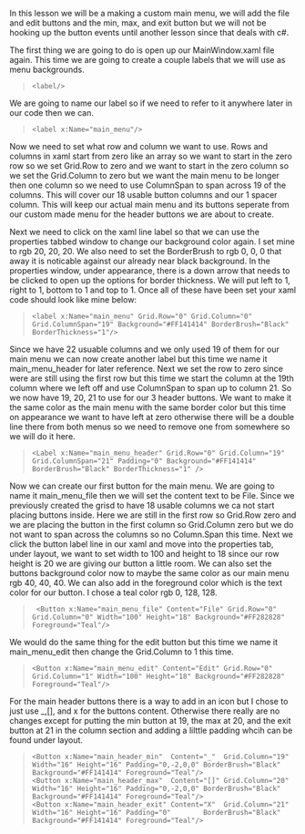 In this lesson we will be a making a custom main menu, we will add the file and edit buttons and the min, max, and exit button but we will not be hooking up the button events until another lesson since that deals with c#.

The first thing we are going to do is open up our MainWindow.xaml file again. This time we are going to create a couple labels that we will use as menu backgrounds. 
>     <label/>

We are going to name our label so if we need to refer to it anywhere later in our code then we can.
>     <label x:Name="main_menu"/>

Now we need to set what row and column we want to use. Rows and columns in xaml start from zero like an array so we want to start in the zero row so we set Grid.Row to zero and we want to start in the zero column so we set the Grid.Column to zero but we want the main menu to be longer then one column so we need to use ColumnSpan to span across 19 of the columns. This will cover our 18 usable button columns and our 1 spacer column. This will keep our actual main menu and its buttons seperate from our custom made menu for the header buttons we are about to create.

Next we need to click on the xaml line label so that we can use the properties tabbed window to change our background color again. I set mine to rgb 20, 20, 20. We also need to set the BorderBrush to rgb 0, 0, 0 that away it is noticable against our already near black background. In the properties window, under appearance, there is a down arrow that needs to be clicked to open up the options for border thickness. We will put left to 1, right to 1, bottom to 1 and top to 1. Once all of these have been set your xaml code should look like mine below:
>     <label x:Name="main_menu" Grid.Row="0" Grid.Column="0" Grid.ColumnSpan="19" Background="#FF141414" BorderBrush="Black" BorderThickness="1"/>

Since we have 22 usuable columns and we only used 19 of them for our main menu we can now create another label but this time we name it main_menu_header for later reference. Next we set the row to zero since were are still using the first row but this time we start the column at the 19th column where we left off and use ColumnSpan to span up to column 21. So we now have 19, 20, 21 to use for our 3 header buttons. We want to make it the same color as the main menu with the same border color but this time on appearance we want to have left at zero otherwise there will be a double line there from both menus so we need to remove one from somewhere so we will do it here.
>     <Label x:Name="main_menu_header" Grid.Row="0" Grid.Column="19" Grid.ColumnSpan="21" Padding="0" Background="#FF141414" BorderBrush="Black" BorderThickness="1" />

Now we can create our first button for the main menu. We are going to name it main_menu_file then we will set the content text to be File. Since we previously created the grisd to have 18 usable columns we ca not start placing buttons inside. Here we are still in the first row so Grid.Row zero and we are placing the button in the first column so Grid.Column zero but we do not want to span across the columns so no Column.Span this time. Next we click the button label line in our xaml and move into the properties tab, under layout, we want to set width to 100 and height to 18 since our row height is 20 we are giving our button a little room. We can also set the buttons background color now to maybe the same color as our main menu rgb 40, 40, 40. We can also add in the foreground color which is the text color for our button. I chose a teal color rgb 0, 128, 128.
>      <Button x:Name="main_menu_file" Content="File" Grid.Row="0" Grid.Column="0" Width="100" Height="18" Background="#FF282828" Foreground="Teal"/>

We would do the same thing for the edit button but this time we name it main_menu_edit then change the Grid.Column to 1 this time.
>     <Button x:Name="main_menu_edit" Content="Edit" Grid.Row="0" Grid.Column="1" Width="100" Height="18" Background="#FF282828" Foreground="Teal"/>

For the main header buttons there is a way to add in an icon but I chose to just use _,[], and x for the buttons content. Otherwise there really are no changes except for putting the min button at 19, the max at 20, and the exit button at 21 in the column section and adding a lilttle padding whcih can be found under layout. 
>     <Button x:Name="main_header_min"  Content="_"  Grid.Column="19" Width="16" Height="16" Padding="0,-2,0,0" BorderBrush="Black"  Background="#FF141414" Foreground="Teal"/>
>     <Button x:Name="main_header_max"  Content="[]" Grid.Column="20" Width="16" Height="16" Padding="0,-2,0,0" BorderBrush="Black"  Background="#FF141414" Foreground="Teal"/>
>     <Button x:Name="main_header_exit" Content="X"  Grid.Column="21" Width="16" Height="16" Padding="0"        BorderBrush="Black"  Background="#FF141414" Foreground="Teal"/>


